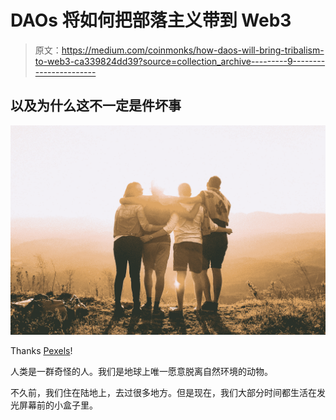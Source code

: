 # DAOs 将如何把部落主义带到 Web3

> 原文：<https://medium.com/coinmonks/how-daos-will-bring-tribalism-to-web3-ca339824dd39?source=collection_archive---------9----------------------->

## 以及为什么这不一定是件坏事

![](img/298dd41291cc7576abd7bc63850df541.png)

Thanks [Pexels](https://www.pexels.com/photo/four-person-standing-on-cliff-in-front-of-sun-697243/)!

人类是一群奇怪的人。我们是地球上唯一愿意脱离自然环境的动物。

不久前，我们住在陆地上，去过很多地方。但是现在，我们大部分时间都生活在发光屏幕前的小盒子里。